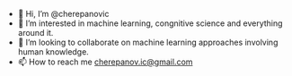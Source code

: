 - 👋 Hi, I’m @cherepanovic
- 👀 I’m interested in machine learning, congnitive science and everything around it.
- 💞️ I’m looking to collaborate on machine learning approaches involving human knowledge. 
- 📫 How to reach me cherepanov.ic@gmail.com

<!---
cherepanovic/cherepanovic is a ✨ special ✨ repository because its `README.md` (this file) appears on your GitHub profile.
You can click the Preview link to take a look at your changes.
--->
